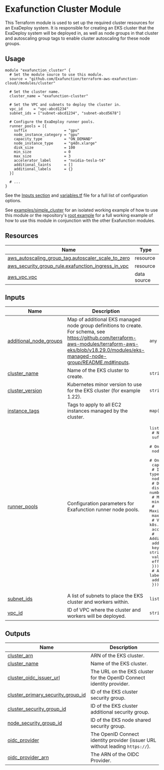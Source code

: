 # Exafunction Cluster Module

This Terraform module is used to set up the required cluster resources for an ExaDeploy system. It is responsible for creating an EKS cluster that the ExaDeploy system will be deployed in, as well as node groups in that cluster and autoscaling group tags to enable cluster autoscaling for these node groups.

## Usage
```hcl
module "exafunction_cluster" {
  # Set the module source to use this module.
  source = "github.com/Exafunction/terraform-aws-exafunction-cloud//modules/cluster"

  # Set the cluster name.
  cluster_name = "exafunction-cluster"

  # Set the VPC and subnets to deploy the cluster in.
  vpc_id     = "vpc-abcd1234"
  subnet_ids = ["subnet-abcd1234", "subnet-abcd5678"]

  # Configure the ExaDeploy runner pools.
  runner_pools = [{
    suffix                 = "gpu"
    node_instance_category = "gpu"
    capacity_type          = "ON_DEMAND"
    node_instance_type     = "g4dn.xlarge"
    disk_size              = 100
    min_size               = 0
    max_size               = 3
    accelerator_label      = "nvidia-tesla-t4"
    additional_taints      = []
    additional_labels      = {}
  }]

  # ...
}
```
See the [Inputs section](#inputs) and [variables.tf](variables.tf) file for a full list of configuration options.

See [examples/simple_cluster](examples/simple_cluster) for an isolated working example of how to use this module or the repository's [root example](../..) for a full working example of how to use this module in conjunction with the other Exafunction modules.

<!-- BEGIN_TF_DOCS -->
## Resources

| Name | Type |
|------|------|
| [aws_autoscaling_group_tag.autoscaler_scale_to_zero](https://registry.terraform.io/providers/hashicorp/aws/latest/docs/resources/autoscaling_group_tag) | resource |
| [aws_security_group_rule.exafunction_ingress_in_vpc](https://registry.terraform.io/providers/hashicorp/aws/latest/docs/resources/security_group_rule) | resource |
| [aws_vpc.vpc](https://registry.terraform.io/providers/hashicorp/aws/latest/docs/data-sources/vpc) | data source |

## Inputs

| Name | Description | Type | Default | Required |
|------|-------------|------|---------|:--------:|
| <a name="input_additional_node_groups"></a> [additional\_node\_groups](#input\_additional\_node\_groups) | Map of additional EKS managed node group definitions to create. For schema, see https://github.com/terraform-aws-modules/terraform-aws-eks/blob/v18.29.0/modules/eks-managed-node-group/README.md#inputs. | `any` | `{}` | no |
| <a name="input_cluster_name"></a> [cluster\_name](#input\_cluster\_name) | Name of the EKS cluster to create. | `string` | `"exafunction-cluster"` | no |
| <a name="input_cluster_version"></a> [cluster\_version](#input\_cluster\_version) | Kubernetes minor version to use for the EKS cluster (for example 1.22). | `string` | `"1.22"` | no |
| <a name="input_instance_tags"></a> [instance\_tags](#input\_instance\_tags) | Tags to apply to all EC2 instances managed by the cluster. | `map(string)` | `{}` | no |
| <a name="input_runner_pools"></a> [runner\_pools](#input\_runner\_pools) | Configuration parameters for Exafunction runner node pools. | <pre>list(object({<br>    # Node group suffix.<br>    suffix = string<br>    # One of (cpu, gpu, inferentia).<br>    node_instance_category = string<br>    # One of (ON_DEMAND, SPOT).<br>    capacity_type = string<br>    # Instance type.<br>    node_instance_type = string<br>    # Disk size.<br>    disk_size = number<br>    # Minimum number of nodes.<br>    min_size = number<br>    # Maximum number of nodes.<br>    max_size = number<br>    # Value for k8s.amazonaws.com/accelerator.<br>    accelerator_label = string<br>    # Additional taints.<br>    additional_taints = list(object({<br>      key    = string<br>      value  = string<br>      effect = string<br>    }))<br>    # Additional labels.<br>    additional_labels = map(string)<br>  }))</pre> | <pre>[<br>  {<br>    "accelerator_label": "nvidia-tesla-t4",<br>    "additional_labels": {},<br>    "additional_taints": [],<br>    "capacity_type": "ON_DEMAND",<br>    "disk_size": 100,<br>    "max_size": 3,<br>    "min_size": 0,<br>    "node_instance_category": "gpu",<br>    "node_instance_type": "g4dn.xlarge",<br>    "suffix": "gpu"<br>  }<br>]</pre> | no |
| <a name="input_subnet_ids"></a> [subnet\_ids](#input\_subnet\_ids) | A list of subnets to place the EKS cluster and workers within. | `list(string)` | n/a | yes |
| <a name="input_vpc_id"></a> [vpc\_id](#input\_vpc\_id) | ID of VPC where the cluster and workers will be deployed. | `string` | n/a | yes |

## Outputs

| Name | Description |
|------|-------------|
| <a name="output_cluster_arn"></a> [cluster\_arn](#output\_cluster\_arn) | ARN of the EKS cluster. |
| <a name="output_cluster_name"></a> [cluster\_name](#output\_cluster\_name) | Name of the EKS cluster. |
| <a name="output_cluster_oidc_issuer_url"></a> [cluster\_oidc\_issuer\_url](#output\_cluster\_oidc\_issuer\_url) | The URL on the EKS cluster for the OpenID Connect identity provider. |
| <a name="output_cluster_primary_security_group_id"></a> [cluster\_primary\_security\_group\_id](#output\_cluster\_primary\_security\_group\_id) | ID of the EKS cluster security group. |
| <a name="output_cluster_security_group_id"></a> [cluster\_security\_group\_id](#output\_cluster\_security\_group\_id) | ID of the EKS cluster additional security group. |
| <a name="output_node_security_group_id"></a> [node\_security\_group\_id](#output\_node\_security\_group\_id) | ID of the EKS node shared security group. |
| <a name="output_oidc_provider"></a> [oidc\_provider](#output\_oidc\_provider) | The OpenID Connect identity provider (issuer URL without leading `https://`). |
| <a name="output_oidc_provider_arn"></a> [oidc\_provider\_arn](#output\_oidc\_provider\_arn) | The ARN of the OIDC Provider. |
<!-- END_TF_DOCS -->
